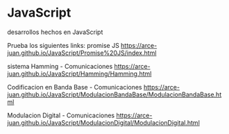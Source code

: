 # JavaScript
desarrollos hechos en JavaScript

Prueba los siguientes links:
  promise JS
    https://arce-juan.github.io/JavaScript/Promise%20JS/index.html
    
  sistema Hamming - Comunicaciones
    https://arce-juan.github.io/JavaScript/Hamming/Hamming.html
  
  Codificacion en Banda Base - Comunicaciones
    https://arce-juan.github.io/JavaScript/ModulacionBandaBase/ModulacionBandaBase.html

  Modulacion Digital - Comunicaciones
    https://arce-juan.github.io/JavaScript/ModulacionDigital/ModulacionDigital.html
